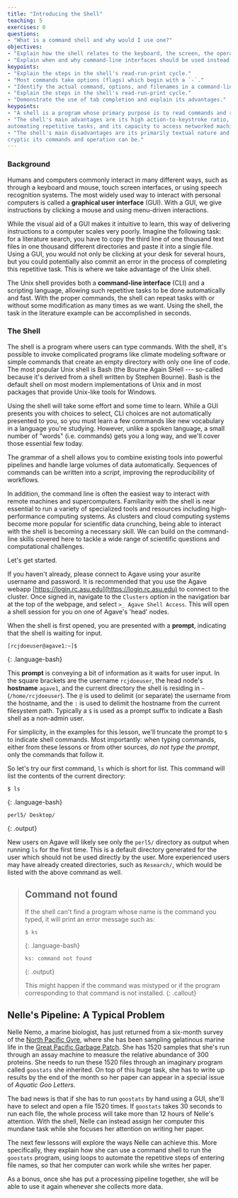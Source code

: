 ```yaml
---
title: "Introducing the Shell"
teaching: 5
exercises: 0
questions:
- "What is a command shell and why would I use one?"
objectives:
- "Explain how the shell relates to the keyboard, the screen, the operating system, and users' programs."
- "Explain when and why command-line interfaces should be used instead of graphical interfaces."
keypoints:
- "Explain the steps in the shell's read-run-print cycle."
- "Most commands take options (flags) which begin with a `-`."
- "Identify the actual command, options, and filenames in a command-line call."
- "Explain the steps in the shell's read-run-print cycle."
- "Demonstrate the use of tab completion and explain its advantages."
keypoints:
- "A shell is a program whose primary purpose is to read commands and run other programs."
- "The shell's main advantages are its high action-to-keystroke ratio, its support for
automating repetitive tasks, and its capacity to access networked machines."
- "The shell's main disadvantages are its primarily textual nature and how
cryptic its commands and operation can be."
---
```

### Background

Humans and computers commonly interact in many different ways, such as
through a keyboard and mouse, touch screen interfaces, or using speech
recognition systems. The most widely used way to interact with personal
computers is called a **graphical user interface** (GUI).  With a GUI,
we give instructions by clicking a mouse and using menu-driven
interactions.

While the visual aid of a GUI makes it intuitive to learn, this way of
delivering instructions to a computer scales very poorly.  Imagine the
following task: for a literature search, you have to copy the third line
of one thousand text files in one thousand different directories and
paste it into a single file.  Using a GUI, you would not only be
clicking at your desk for several hours, but you could potentially also
commit an error in the process of completing this repetitive task. This
is where we take advantage of the Unix shell.

The Unix shell provides both a **command-line interface** (CLI) and a
scripting language, allowing such repetitive tasks to be done
automatically and fast.  With the proper commands, the shell can repeat
tasks with or without some modification as many times as we want.  Using
the shell, the task in the literature example can be accomplished in
seconds.


### The Shell


The shell is a program where users can type commands.  With the shell,
it's possible to invoke complicated programs like climate modeling
software or simple commands that create an empty directory with only one
line of code.  The most popular Unix shell is Bash (the Bourne Again
SHell --- so-called because it's derived from a shell written by Stephen
Bourne).  Bash is the default shell on most modern implementations of
Unix and in most packages that provide Unix-like tools for Windows.

Using the shell will take some effort and some time to learn.  While a
GUI presents you with choices to select, CLI choices are not
automatically presented to you, so you must learn a few commands like
new vocabulary in a language you're studying.  However, unlike a spoken
language, a small number of "words" (i.e. commands) gets you a long way,
and we'll cover those essential few today.

The grammar of a shell allows you to combine existing tools into
powerful pipelines and handle large volumes of data automatically.
Sequences of commands can be written into a *script*, improving the
reproducibility of workflows.

In addition, the command line is often the easiest way to interact with
remote machines and supercomputers.  Familiarity with the shell is near
essential to run a variety of specialized tools and resources including
high-performance computing systems.  As clusters and cloud computing
systems become more popular for scientific data crunching, being able to
interact with the shell is becoming a necessary skill.  We can build on
the command-line skills covered here to tackle a wide range of
scientific questions and computational challenges.

Let's get started.

If you haven't already, please connect to Agave using your asurite
username and password. It is recommended that you use the Agave webapp
[https://login.rc.asu.edu](https://login.rc.asu.edu) to connect to the
cluster. Once signed in, navigate to the `Clusters` option in the
navigation bar at the top of the webpage, and select 
`>_ Agave Shell Access`. This will open a shell session for you on one
of Agave's 'head' nodes.

When the shell is first opened, you are presented with a **prompt**,
indicating that the shell is waiting for input.

~~~
[rcjdoeuser@agave1:~]$
~~~
{: .language-bash}

This **prompt** is conveying a bit of information as it waits for user
input. In the square brackets are the username `rcjdoeuser`, the
head node's **hostname** `agave1`, and the current directory the shell
is residing in `~` (`/home/rcjdoeuser`). The `@` is used to delimit (or
separate) the username from the hostname, and the `:` is used to delimit
the hostname from the current filesystem path.  Typically a `$` is used
as a prompt suffix to indicate a Bash shell as a non-admin user.

For simplicity, in the examples for this lesson, we'll truncate the prompt
to `$ ` to indicate shell commands.  Most importantly: when typing
commands, either from these lessons or from other sources, *do not type
the prompt*, only the commands that follow it.

So let's try our first command, `ls` which is short for list.  This
command will list the contents of the current directory:

~~~
$ ls
~~~
{: .language-bash}

~~~
perl5/ Desktop/
~~~
{: .output}

New users on Agave will likely see only the `perl5/` directory as output
when running `ls` for the first time. This is a default directory
generated for the user which should not be used directly by the user.
More experienced users may have already created directories, such as
`Research/`, which would be listed with the above command as well.

> ## Command not found
> If the shell can't find a program whose name is the command you typed,
> it will print an error message such as:
>
> ~~~
> $ ks
> ~~~
> {: .language-bash}
> ~~~
> ks: command not found
> ~~~
> {: .output}
>
> This might happen if the command was mistyped or if the program
> corresponding to that command is not installed.
{: .callout}


## Nelle's Pipeline: A Typical Problem

Nelle Nemo, a marine biologist, has just returned from a six-month
survey of the [North Pacific
Gyre](http://en.wikipedia.org/wiki/North_Pacific_Gyre), where she has
been sampling gelatinous marine life in the
[Great Pacific Garbage Patch](http://en.wikipedia.org/wiki/Great_Pacific_Garbage_Patch).
She has 1520 samples that she's run through an assay machine to measure
the relative abundance of 300 proteins.  She needs to run these 1520
files through an imaginary program called `goostats` she inherited.  On
top of this huge task, she has to write up results by the end of the
month so her paper can appear in a special issue of *Aquatic Goo
Letters*.

The bad news is that if she has to run `goostats` by hand using a GUI,
she'll have to select and open a file 1520 times.  If `goostats` takes
30 seconds to run each file, the whole process will take more than 12
hours of Nelle's attention.  With the shell, Nelle can instead assign
her computer this mundane task while she focuses her attention on
writing her paper.

The next few lessons will explore the ways Nelle can achieve this.  More
specifically, they explain how she can use a command shell to run the
`goostats` program, using loops to automate the repetitive steps of
entering file names, so that her computer can work while she writes her
paper.

As a bonus, once she has put a processing pipeline together,
she will be able to use it again whenever she collects more data.
